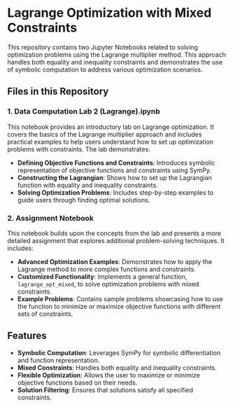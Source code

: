 # Lagrange Optimization with Mixed Constraints

This repository contains two Jupyter Notebooks related to solving optimization problems using the Lagrange multiplier method.
This approach handles both equality and inequality constraints and demonstrates the use of symbolic computation to address various optimization scenarios.

## Files in this Repository

### 1. **Data Computation Lab 2 (Lagrange).ipynb**
This notebook provides an introductory lab on Lagrange optimization. It covers the basics of the Lagrange multiplier approach and includes practical examples to help users understand how to set up optimization problems with constraints. The lab demonstrates:
- **Defining Objective Functions and Constraints**: Introduces symbolic representation of objective functions and constraints using SymPy.
- **Constructing the Lagrangian**: Shows how to set up the Lagrangian function with equality and inequality constraints.
- **Solving Optimization Problems**: Includes step-by-step examples to guide users through finding optimal solutions.

### 2. **Assignment Notebook**
This notebook builds upon the concepts from the lab and presents a more detailed assignment that explores additional problem-solving techniques. It includes:
- **Advanced Optimization Examples**: Demonstrates how to apply the Lagrange method to more complex functions and constraints.
- **Customized Functionality**: Implements a general function, `lagrange_opt_mixed`, to solve optimization problems with mixed constraints.
- **Example Problems**: Contains sample problems showcasing how to use the function to minimize or maximize objective functions with different sets of constraints.

## Features
- **Symbolic Computation**: Leverages SymPy for symbolic differentiation and function representation.
- **Mixed Constraints**: Handles both equality and inequality constraints.
- **Flexible Optimization**: Allows the user to maximize or minimize objective functions based on their needs.
- **Solution Filtering**: Ensures that solutions satisfy all specified constraints.